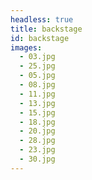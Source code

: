 ```yaml
---
headless: true
title: backstage
id: backstage
images:
  - 03.jpg
  - 25.jpg
  - 05.jpg
  - 08.jpg
  - 11.jpg
  - 13.jpg
  - 15.jpg
  - 18.jpg
  - 20.jpg
  - 28.jpg
  - 23.jpg
  - 30.jpg
---
```

